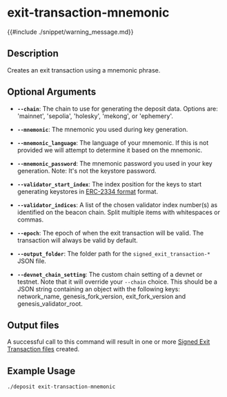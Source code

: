 # exit-transaction-mnemonic

{{#include ./snippet/warning_message.md}}

## Description
Creates an exit transaction using a mnemonic phrase.

## Optional Arguments

- **`--chain`**: The chain to use for generating the deposit data. Options are: 'mainnet', 'sepolia', 'holesky', 'mekong', or 'ephemery'.

- **`--mnemonic`**: The mnemonic you used during key generation. <span class="warning"></span>

- **`--mnemonic_language`**: The language of your mnemonic. If this is not provided we will attempt to determine it based on the mnemonic.

- **`--mnemonic_password`**: The mnemonic password you used in your key generation. Note: It's not the keystore password. <span class="warning"></span>

- **`--validator_start_index`**: The index position for the keys to start generating keystores in [ERC-2334 format](https://eips.ethereum.org/EIPS/eip-2334#eth2-specific-parameters) format.

- **`--validator_indices`**: A list of the chosen validator index number(s) as identified on the beacon chain. Split multiple items with whitespaces or commas.

- **`--epoch`**: The epoch of when the exit transaction will be valid. The transaction will always be valid by default.

- **`--output_folder`**: The folder path for the `signed_exit_transaction-*` JSON file.

- **`--devnet_chain_setting`**: The custom chain setting of a devnet or testnet. Note that it will override your `--chain` choice. This should be a JSON string containing an object with the following keys: network_name, genesis_fork_version, exit_fork_version and genesis_validator_root.

## Output files
A successful call to this command will result in one or more [Signed Exit Transaction files](signed_exit_transaction_file.md) created.

## Example Usage

```sh
./deposit exit-transaction-mnemonic
```

